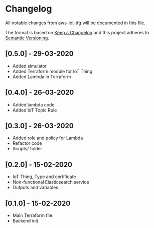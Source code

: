 # Changelog

All notable changes from aws-iot-tfg will be documented in this file.

The format is based on [Keep a Changelog](http://keepachangelog.com/en/1.0.0/)
and this project adheres to [Semantic Versioning](http://semver.org/spec/v2.0.0.html).

## [0.5.0] - 29-03-2020

- Added simulator
- Added Terraform module for IoT Thing
- Added Lambda in Terraform

## [0.4.0] - 26-03-2020

- Added lambda code
- Added IoT Topic Rule

## [0.3.0] - 26-03-2020

- Added role and policy for Lambda
- Refactor code
- Scripts/ folder

## [0.2.0] - 15-02-2020

- IoT Thing, Type and certificate
- Non-functional Elasticsearch service
- Outputs and variables

## [0.1.0] - 15-02-2020

- Main Terraform file.
- Backend init.
